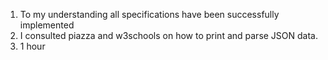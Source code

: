 1. To my understanding all specifications have been successfully implemented  
2. I consulted piazza and w3schools on how to print and parse JSON data.  
3. 1 hour
